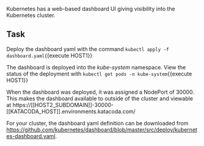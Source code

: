 Kubernetes has a web-based dashboard UI giving visibility into the Kubernetes cluster.

## Task

Deploy the dashboard yaml with the command `kubectl apply -f dashboard.yaml`{{execute HOST1}}

The dashboard is deployed into the _kube-system_ namespace. View the status of the deployment with `kubectl get pods -n kube-system`{{execute HOST1}}

When the dashboard was deployed, it was assigned a NodePort of 30000. This makes the dashboard available to outside of the cluster and viewable at https://[[HOST2_SUBDOMAIN]]-30000-[[KATACODA_HOST]].environments.katacoda.com/

For your cluster, the dashboard yaml definition can be downloaded from https://github.com/kubernetes/dashboard/blob/master/src/deploy/kubernetes-dashboard.yaml.